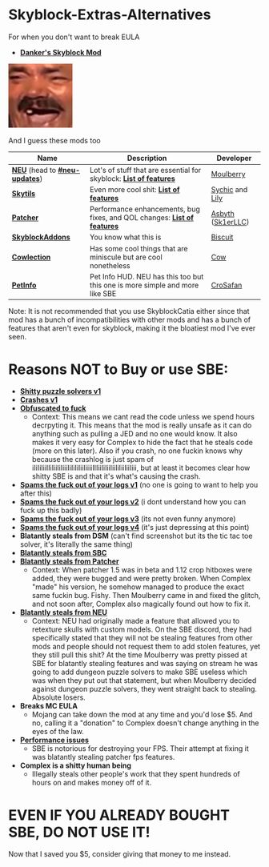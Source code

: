 # Skyblock-Extras-Alternatives
For when you don't want to break EULA

- [**Danker's Skyblock Mod**](https://github.com/bowser0000/SkyblockMod/releases)

![](kekw/kekw.png)

And I guess these mods too

| Name | Description | Developer |
| --- | --- | --- |
| [**NEU**](https://discord.gg/moulberry) (head to [**#neu-updates**](https://canary.discord.com/channels/516977525906341928/693586404256645231/825149965336182784)) | Lot's of stuff that are essential for skyblock: [**List of features**](https://pastebin.pl/view/c8854a1f) | [Moulberry](https://moulberry.codes/) |
| [**Skytils**](https://github.com/Skytils/SkytilsMod/releases) | Even more cool shit: [**List of features**](https://github.com/Skytils/SkytilsMod/blob/main/README.md) | [Sychic](https://github.com/Sychic) and [Lily](https://github.com/My-Name-Is-Jeff) |
| [**Patcher**](https://sk1er.club/mods/patcher) | Performance enhancements, bug fixes, and QOL changes: [**List of features**](https://github.com/LunaNotdev/Patcher-Explanation) | [Asbyth](https://github.com/asbyth) ([Sk1erLLC](https://github.com/sk1erllc/)) |
| [**SkyblockAddons**](https://biscuit.codes/mods/skyblockaddons/downloadversion/?v=1.5.5) | You know what this is | [Biscuit](https://biscuit.codes/) |
| [**Cowlection**](https://github.com/cow-mc/Cowlection/releases) | Has some cool things that are miniscule but are cool nonetheless | [Cow](https://github.com/cow-mc/) |
| [**PetInfo**](https://github.com/CroSafan/PetInfo/releases/) | Pet Info HUD. NEU has this too but this one is more simple and more like SBE | [CroSafan](https://github.com/CroSafan) |

Note: It is not recommended that you use SkyblockCatia either since that mod has a bunch of incompatibilities with other mods and has a bunch of features that aren't even for skyblock, making it the bloatiest mod I've ever seen.

# Reasons NOT to Buy or use SBE:
- [**Shitty puzzle solvers v1**](https://imgur.com/a/2xcDUBN)
- [**Crashes v1**](https://imgur.com/a/nXh749Y)
- [**Obfuscated to fuck**](https://imgur.com/a/41aSbvw) 
    - Context: This means we cant read the code unless we spend hours decrpyting it. This means that the mod is really unsafe as it can do anything such as pulling a JED and no one would know. It also makes it very easy for Complex to hide the fact that he steals code (more on this later). Also if you crash, no one fuckin knows why because the crashlog is just spam of iIiIiIiiIIiIiiIiIiiiIiIiIiIiiIiiiiIIIiiIiIiiIiiIiIiiIiiIiii, but at least it becomes clear how shitty SBE is and that it's what's causing the crash.
- [**Spams the fuck out of your logs v1**](https://imgur.com/a/xQm7jeN) (no one is going to want to help you after this)
- [**Spams the fuck out of your logs v2**](https://imgur.com/a/zanoqTA) (i dont understand how you can fuck up this badly)
- [**Spams the fuck out of your logs v3**](https://imgur.com/a/tFODSqR) (its not even funny anymore)
- [**Spams the fuck out of your logs v4**](https://imgur.com/a/ZqTvjuf) (it's just depressing at this point)
- **Blatantly steals from DSM** (can't find screenshot but its the tic tac toe solver, it's literally the same thing)
- [**Blatantly steals from SBC**](https://imgur.com/a/TpkgDGU)
- [**Blatantly steals from Patcher**](https://imgur.com/a/rjNF5aT) 
    - Context: When patcher 1.5 was in beta and 1.12 crop hitboxes were added, they were bugged and were pretty broken. When Complex "made" his version, he somehow managed to produce the exact same fuckin bug. Fishy. Then Moulberry came in and fixed the glitch, and not soon after, Complex also magically found out how to fix it.
- [**Blatantly steals from NEU**](https://imgur.com/a/wqA6KZA) 
    - Context: NEU had originally made a feature that allowed you to retexture skulls with custom models. On the SBE discord, they had specifically stated that they will not be stealing features from other mods and people should not request them to add stolen features, yet they still pull this shit? At the time Moulberry was pretty pissed at SBE for blatantly stealing features and was saying on stream he was going to add dungeon puzzle solvers to make SBE useless which was when they put out that statement, but when Moulberry decided against dungeon puzzle solvers, they went straight back to stealing. Absolute losers.
- **Breaks MC EULA**
    - Mojang can take down the mod at any time and you'd lose $5. And no, calling it a "donation" to Complex doesn't change anything in the eyes of the law.
- [**Performance issues**](https://imgur.com/a/944Gl8R)
    - SBE is notorious for destroying your FPS. Their attempt at fixing it was blatantly stealing patcher fps features.
- **Complex is a shitty human being**
    - Illegally steals other people's work that they spent hundreds of hours on and makes money off of it.

# EVEN IF YOU ALREADY BOUGHT SBE, DO NOT USE IT!

Now that I saved you $5, consider giving that money to me instead.
